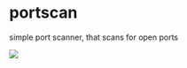 # portscan

simple port scanner, that scans for open ports

<img src="https://cdn.discordapp.com/attachments/781752574730436638/789705749663186944/cscan.PNG" data-canonical-src="https://imgur.com/wauxE3l.jpg" style="max-width:50%;">
